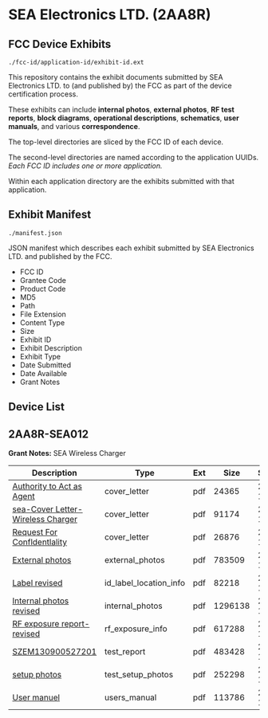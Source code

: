 # SEA Electronics LTD. (2AA8R)
## FCC Device Exhibits

```
./fcc-id/application-id/exhibit-id.ext
```

This repository contains the exhibit documents submitted by SEA Electronics LTD. to (and published by) the FCC as part of the device certification process.

These exhibits can include **internal photos**, **external photos**, **RF test reports**, **block diagrams**, **operational descriptions**, **schematics**, **user manuals**, and various **correspondence**.

The top-level directories are sliced by the FCC ID of each device.

The second-level directories are named according to the application UUIDs. *Each FCC ID includes one or more application.*

Within each application directory are the exhibits submitted with that application. 

## Exhibit Manifest

```
./manifest.json
```

JSON manifest which describes each exhibit submitted by SEA Electronics LTD. and published by the FCC.

- FCC ID
- Grantee Code
- Product Code
- MD5
- Path
- File Extension
- Content Type
- Size
- Exhibit ID
- Exhibit Description
- Exhibit Type
- Date Submitted
- Date Available
- Grant Notes

## Device List
## 2AA8R-SEA012
**Grant Notes:** SEA Wireless Charger

| Description | Type | Ext | Size | Submitted | Available |
| ----------- | ---- | --- | ---- | --------- | --------- |
| [Authority to Act as Agent](2AA8R-SEA012/a339d4beb497af5353144843d59158ab/2120986.pdf) | cover_letter | pdf | 24365 | 2013-11-18 | 2013-11-18 |
| [sea-Cover Letter-Wireless Charger](2AA8R-SEA012/a339d4beb497af5353144843d59158ab/2120987.pdf) | cover_letter | pdf | 91174 | 2013-11-18 | 2013-11-18 |
| [Request For Confldentlality](2AA8R-SEA012/a339d4beb497af5353144843d59158ab/2120988.pdf) | cover_letter | pdf | 26876 | 2013-11-18 | 2013-11-18 |
| [External photos](2AA8R-SEA012/a339d4beb497af5353144843d59158ab/2120989.pdf) | external_photos | pdf | 783509 | 2013-11-18 | 2013-11-18 |
| [Label revised](2AA8R-SEA012/a339d4beb497af5353144843d59158ab/2120992.pdf) | id_label_location_info | pdf | 82218 | 2013-11-18 | 2013-11-18 |
| [Internal photos revised](2AA8R-SEA012/a339d4beb497af5353144843d59158ab/2120994.pdf) | internal_photos | pdf | 1296138 | 2013-11-18 | 2013-11-18 |
| [RF exposure report-revised](2AA8R-SEA012/a339d4beb497af5353144843d59158ab/2120998.pdf) | rf_exposure_info | pdf | 617288 | 2013-11-18 | 2013-11-18 |
| [SZEM130900527201](2AA8R-SEA012/a339d4beb497af5353144843d59158ab/2121000.pdf) | test_report | pdf | 483428 | 2013-11-18 | 2013-11-18 |
| [setup photos](2AA8R-SEA012/a339d4beb497af5353144843d59158ab/2121001.pdf) | test_setup_photos | pdf | 252298 | 2013-11-18 | 2013-11-18 |
| [User manuel](2AA8R-SEA012/a339d4beb497af5353144843d59158ab/2121002.pdf) | users_manual | pdf | 113786 | 2013-11-18 | 2013-11-18 |
